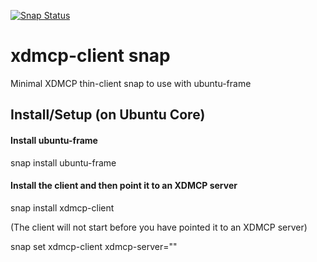 [![Snap Status](https://build.snapcraft.io/badge/ogra1/xdmcp-client.svg)](https://build.snapcraft.io/user/ogra1/xdmcp-client)

# xdmcp-client snap
Minimal XDMCP thin-client snap to use with ubuntu-frame

## Install/Setup (on Ubuntu Core)

#### Install ubuntu-frame

snap install ubuntu-frame

#### Install the client and then point it to an XDMCP server

snap install xdmcp-client

(The client will not start before you have pointed it to
an XDMCP server)

snap set xdmcp-client xdmcp-server="<IP of your XDMCP server>"
